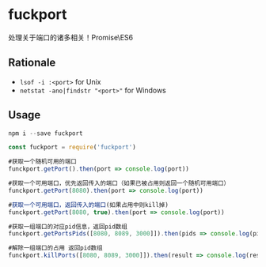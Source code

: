 # fuckport
处理关于端口的诸多相关！Promise\ES6

## Rationale

* `lsof -i :<port>` for Unix
* `netstat -ano|findstr "<port>"` for Windows

## Usage
```js
npm i --save fuckport

const fuckport = require('fuckport')

#获取一个随机可用的端口
funckport.getPort().then(port => console.log(port))

#获取一个可用端口，优先返回传入的端口（如果已被占用则返回一个随机可用端口）
funckport.getPort(8080).then(port => console.log(port))

#获取一个可用端口，返回传入的端口(如果占用中则kill掉)
funckport.getPort(8080, true).then(port => console.log(port))

#获取一组端口的对应pid信息，返回pid数组
funckport.getPortsPids([8080, 8089, 3000]]).then(pids => console.log(pids))

#解除一组端口的占用 返回pid数组
funckport.killPorts([8080, 8089, 3000]]).then(result => console.log(result))
```
